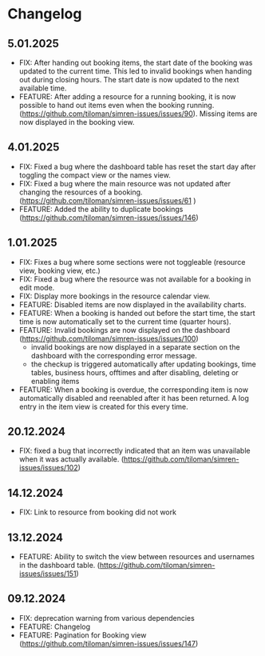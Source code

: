 # Changelog

## 5.01.2025
- FIX: After handing out booking items, the start date of the booking was updated to the current time. This led to invalid bookings when handing out during closing hours. The start date is now updated to the next available time.  
- FEATURE: After adding a resource for a running booking, it is now possible to hand out items even when the booking running. (https://github.com/tiloman/simren-issues/issues/90). Missing items are now displayed in the booking view.

## 4.01.2025
- FIX: Fixed a bug where the dashboard table has reset the start day after toggling the compact view or the names view.
- FIX: Fixed a bug where the main resource was not updated after changing the resources of a booking. (https://github.com/tiloman/simren-issues/issues/61 )
- FEATURE: Added the ability to duplicate bookings (https://github.com/tiloman/simren-issues/issues/146)

## 1.01.2025
- FIX: Fixes a bug where some sections were not toggleable (resource view, booking view, etc.)
- FIX: Fixed a bug where the resource was not available for a booking in edit mode.
- FIX: Display more bookings in the resource calendar view. 
- FEATURE: Disabled items are now displayed in the availability charts.
- FEATURE: When a booking is handed out before the start time, the start time is now automatically set to the current time (quarter hours).
- FEATURE: Invalid bookings are now displayed on the dashboard (https://github.com/tiloman/simren-issues/issues/100)
  - invalid bookings are now displayed in a separate section on the dashboard with the corresponding error message. 
  - the checkup is triggered automatically after updating bookings, time tables, business hours, offtimes and after disabling, deleting or enabling items
- FEATURE: When a booking is overdue, the corresponding item is now automatically disabled and reenabled after it has been returned. A log entry in the item view is created for this every time.

## 20.12.2024 
- FIX: fixed a bug that incorrectly indicated that an item was unavailable when it was actually available. (https://github.com/tiloman/simren-issues/issues/102)

## 14.12.2024
- FIX: Link to resource from booking did not work

## 13.12.2024 
- FEATURE: Ability to switch the view between resources and usernames in the dashboard table. (https://github.com/tiloman/simren-issues/issues/151)

## 09.12.2024
- FIX: deprecation warning from various dependencies
- FEATURE: Changelog
- FEATURE: Pagination for Booking view (https://github.com/tiloman/simren-issues/issues/147)

